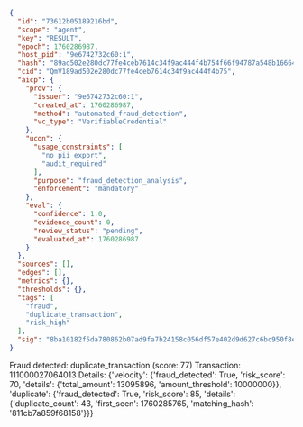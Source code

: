 ```json
{
  "id": "73612b05189216bd",
  "scope": "agent",
  "key": "RESULT",
  "epoch": 1760286987,
  "host_pid": "9e6742732c60:1",
  "hash": "89ad502e280dc77fe4ceb7614c34f9ac444f4b754f66f94787a548b166643752",
  "cid": "QmV189ad502e280dc77fe4ceb7614c34f9ac444f4b75",
  "aicp": {
    "prov": {
      "issuer": "9e6742732c60:1",
      "created_at": 1760286987,
      "method": "automated_fraud_detection",
      "vc_type": "VerifiableCredential"
    },
    "ucon": {
      "usage_constraints": [
        "no_pii_export",
        "audit_required"
      ],
      "purpose": "fraud_detection_analysis",
      "enforcement": "mandatory"
    },
    "eval": {
      "confidence": 1.0,
      "evidence_count": 0,
      "review_status": "pending",
      "evaluated_at": 1760286987
    }
  },
  "sources": [],
  "edges": [],
  "metrics": {},
  "thresholds": {},
  "tags": [
    "fraud",
    "duplicate_transaction",
    "risk_high"
  ],
  "sig": "8ba10182f5da780862b07ad9fa7b24158c056df57e402d9d627c6bc950f8e443"
}
```

Fraud detected: duplicate_transaction (score: 77)
Transaction: 111000027064013
Details: {'velocity': {'fraud_detected': True, 'risk_score': 70, 'details': {'total_amount': 13095896, 'amount_threshold': 10000000}}, 'duplicate': {'fraud_detected': True, 'risk_score': 85, 'details': {'duplicate_count': 43, 'first_seen': 1760285765, 'matching_hash': '811cb7a859f68158'}}}